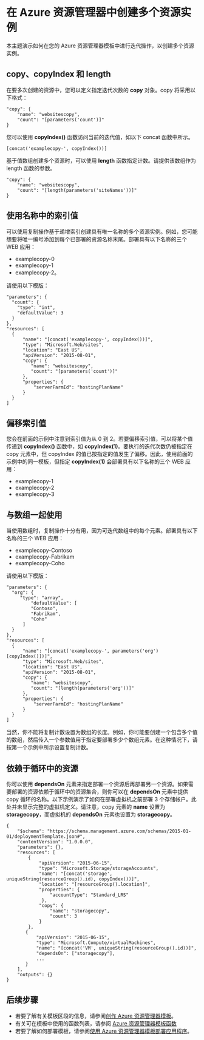 <properties
   pageTitle="部署多个资源实例 | Windows Azure"
   description="在部署资源时使用 Azure 资源管理器模板中的复制操作和数组执行多次迭代。"
   services="azure-resource-manager"
   documentationCenter="na"
   authors="tfitzmac"
   manager="wpickett"
   editor=""/>

<tags
   ms.service="azure-resource-manager"
   ms.date="10/20/2015"
   wacn.date="01/21/2016"/>

# 在 Azure 资源管理器中创建多个资源实例

本主题演示如何在您的 Azure 资源管理器模板中进行迭代操作，以创建多个资源实例。

## copy、copyIndex 和 length

在要多次创建的资源中，您可以定义指定迭代次数的 **copy** 对象。copy 将采用以下格式：

    "copy": { 
        "name": "websitescopy", 
        "count": "[parameters('count')]" 
    } 

您可以使用 **copyIndex()** 函数访问当前的迭代值，如以下 concat 函数中所示。

    [concat('examplecopy-', copyIndex())]

基于值数组创建多个资源时，可以使用 **length** 函数指定计数。请提供该数组作为 length 函数的参数。

    "copy": {
        "name": "websitescopy",
        "count": "[length(parameters('siteNames'))]"
    }

## 使用名称中的索引值

可以使用复制操作基于递增索引创建具有唯一名称的多个资源实例。例如，您可能想要将唯一编号添加到每个已部署的资源名称末尾。部署具有以下名称的三个 WEB 应用：

- examplecopy-0
- examplecopy-1
- examplecopy-2。

请使用以下模版：

    "parameters": { 
      "count": { 
        "type": "int", 
        "defaultValue": 3 
      } 
    }, 
    "resources": [ 
      { 
          "name": "[concat('examplecopy-', copyIndex())]", 
          "type": "Microsoft.Web/sites", 
          "location": "East US", 
          "apiVersion": "2015-08-01",
          "copy": { 
             "name": "websitescopy", 
             "count": "[parameters('count')]" 
          }, 
          "properties": {
              "serverFarmId": "hostingPlanName"
          }
      } 
    ]

## 偏移索引值

您会在前面的示例中注意到索引值为从 0 到 2。若要偏移索引值，可以将某个值传递到 **copyIndex()** 函数中，如 **copyIndex(1)**。要执行的迭代次数仍被指定在 copy 元素中，但 copyIndex 的值已按指定的值发生了偏移。因此，使用前面的示例中的同一模板，但指定 **copyIndex(1)** 会部署具有以下名称的三个 WEB 应用：

- examplecopy-1
- examplecopy-2
- examplecopy-3

## 与数组一起使用
   
当使用数组时，复制操作十分有用，因为可迭代数组中的每个元素。部署具有以下名称的三个 WEB 应用：

- examplecopy-Contoso
- examplecopy-Fabrikam
- examplecopy-Coho

请使用以下模版：

    "parameters": { 
      "org": { 
         "type": "array", 
             "defaultValue": [ 
             "Contoso", 
             "Fabrikam", 
             "Coho" 
          ] 
      }
    }, 
    "resources": [ 
      { 
          "name": "[concat('examplecopy-', parameters('org')[copyIndex()])]", 
          "type": "Microsoft.Web/sites", 
          "location": "East US", 
          "apiVersion": "2015-08-01",
          "copy": { 
             "name": "websitescopy", 
             "count": "[length(parameters('org'))]" 
          }, 
          "properties": {
              "serverFarmId": "hostingPlanName"
          } 
      } 
    ]

当然，你不能将复制计数设置为数组的长度。例如，你可能要创建一个包含多个值的数组，然后传入一个参数值用于指定要部署多少个数组元素。在这种情况下，请按第一个示例中所示设置复制计数。

## 依赖于循环中的资源

你可以使用 **dependsOn** 元素来指定部署一个资源后再部署另一个资源。如果需要部署的资源依赖于循环中的资源集合，则你可以在 **dependsOn** 元素中提供 copy 循环的名称。以下示例演示了如何在部署虚拟机之前部署 3 个存储帐户。此处并未显示完整的虚拟机定义。请注意，copy 元素的 **name** 设置为 **storagecopy**，而虚拟机的 **dependsOn** 元素也设置为 **storagecopy**。

    {
	    "$schema": "https://schema.management.azure.com/schemas/2015-01-01/deploymentTemplate.json#",
	    "contentVersion": "1.0.0.0",
	    "parameters": {},
	    "resources": [
	        {
		        "apiVersion": "2015-06-15",
		        "type": "Microsoft.Storage/storageAccounts",
		        "name": "[concat('storage', uniqueString(resourceGroup().id), copyIndex())]",
		        "location": "[resourceGroup().location]",
		        "properties": {
                    "accountType": "Standard_LRS"
            	 },
		        "copy": { 
         	        "name": "storagecopy", 
         	        "count": 3 
      		    }
	        },
           {
               "apiVersion": "2015-06-15", 
               "type": "Microsoft.Compute/virtualMachines", 
               "name": "[concat('VM', uniqueString(resourceGroup().id))]",  
               "dependsOn": ["storagecopy"],
               ...
           }
	    ],
	    "outputs": {}
    }

## 后续步骤
- 若要了解有关模板区段的信息，请参阅[创作 Azure 资源管理器模板](/documentation/articles/./resource-group-authoring-templates)。
- 有关可在模板中使用的函数列表，请参阅 [Azure 资源管理器模板函数](/documentation/articles/./resource-group-template-functions)
- 若要了解如何部署模板，请参阅[使用 Azure 资源管理器模板部署应用程序](/documentation/articles/resource-group-template-deploy)。

<!---HONumber=Mooncake_1221_2015-->
